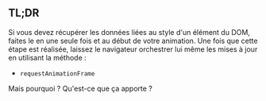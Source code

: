 ## TL;DR

Si vous devez récupérer les données liées au style d'un élément du DOM, faites le en une seule fois et au début de votre animation. Une fois que cette étape est réalisée, laissez le navigateur orchestrer lui même les mises à jour en utilisant la méthode :

* `requestAnimationFrame`

Mais pourquoi&nbsp;? Qu'est-ce que ça apporte&nbsp;?
